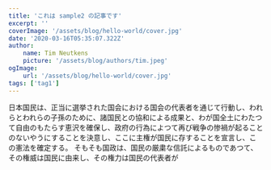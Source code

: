 ```yaml
---
title: 'これは sample2 の記事です'
excerpt: ''
coverImage: '/assets/blog/hello-world/cover.jpg'
date: '2020-03-16T05:35:07.322Z'
author:
    name: Tim Neutkens
    picture: '/assets/blog/authors/tim.jpeg'
ogImage:
    url: '/assets/blog/hello-world/cover.jpg'
tags: ['tag1']
---
```


日本国民は、正当に選挙された国会における国会の代表者を通じて行動し、われらとわれらの子孫のために、諸国民との協和による成果と、わが国全土にわたつて自由のもたらす恵沢を確保し、政府の行為によつて再び戦争の惨禍が起ることのないやうにすることを決意し、ここに主権が国民に存することを宣言し、この憲法を確定する。
そもそも国政は、国民の厳粛な信託によるものであつて、その権威は国民に由来し、その権力は国民の代表者が
